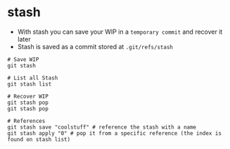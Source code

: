 # stash

- With stash you can save your WIP in a `temporary commit` and recover it later
- Stash is saved as a commit stored at `.git/refs/stash`

```shell
# Save WIP
git stash

# List all Stash
git stash list

# Recover WIP
git stash pop
git stash pop

# References
git stash save "coolstuff" # reference the stash with a name
git stash apply "0" # pop it from a specific reference (the index is found on stash list)
```
